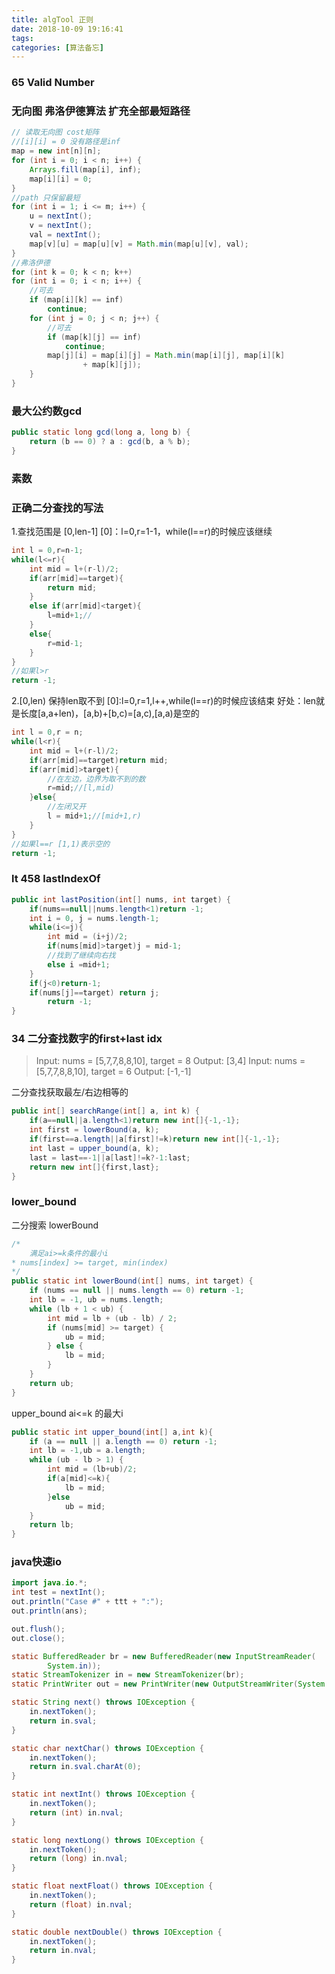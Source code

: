 ```yaml
---
title: algTool 正则
date: 2018-10-09 19:16:41
tags: 
categories: [算法备忘]
---
```

### 65 Valid Number


### 无向图 弗洛伊德算法 扩充全部最短路径
```java
// 读取无向图 cost矩阵
//[i][i] = 0 没有路径是inf
map = new int[n][n];
for (int i = 0; i < n; i++) {
    Arrays.fill(map[i], inf);
    map[i][i] = 0;
}
//path 只保留最短
for (int i = 1; i <= m; i++) {
    u = nextInt();
    v = nextInt();
    val = nextInt();
    map[v][u] = map[u][v] = Math.min(map[u][v], val);
}
//弗洛伊德
for (int k = 0; k < n; k++)
for (int i = 0; i < n; i++) {
    //可去
    if (map[i][k] == inf)
        continue;
    for (int j = 0; j < n; j++) {
        //可去
        if (map[k][j] == inf)
            continue;
        map[j][i] = map[i][j] = Math.min(map[i][j], map[i][k]
                + map[k][j]);
    }
}
```

### 最大公约数gcd
```java
public static long gcd(long a, long b) {
    return (b == 0) ? a : gcd(b, a % b);
}
```

### 素数


### 正确二分查找的写法
1.查找范围是 [0,len-1]
[0]：l=0,r=1-1，while(l==r)的时候应该继续
```java
int l = 0,r=n-1;
while(l<=r){
    int mid = l+(r-l)/2;
    if(arr[mid]==target){
        return mid;
    }
    else if(arr[mid]<target){
        l=mid+1;//
    }
    else{
        r=mid-1;
    }
}
//如果l>r
return -1;
```
2.[0,len) 保持len取不到 
[0]:l=0,r=1,l++,while(l==r)的时候应该结束
好处：len就是长度[a,a+len)，[a,b)+[b,c)=[a,c),[a,a)是空的
```java
int l = 0,r = n;
while(l<r){
    int mid = l+(r-l)/2;
    if(arr[mid]==target)return mid;
    if(arr[mid]>target){
        //在左边，边界为取不到的数
        r=mid;//[l,mid)
    }else{
        //左闭又开
        l = mid+1;//[mid+1,r)
    }
}
//如果l==r [1,1)表示空的
return -1;
```

### lt 458 lastIndexOf
```java
public int lastPosition(int[] nums, int target) {
    if(nums==null||nums.length<1)return -1;
    int i = 0, j = nums.length-1;
    while(i<=j){
        int mid = (i+j)/2;
        if(nums[mid]>target)j = mid-1;
        //找到了继续向右找
        else i =mid+1;
    }
    if(j<0)return-1;
    if(nums[j]==target) return j; 
        return -1;
}
```

### 34 二分查找数字的first+last idx
> Input: nums = [5,7,7,8,8,10], target = 8
> Output: [3,4]
> Input: nums = [5,7,7,8,8,10], target = 6
Output: [-1,-1]

二分查找获取最左/右边相等的

```java
public int[] searchRange(int[] a, int k) {
    if(a==null||a.length<1)return new int[]{-1,-1};
    int first = lowerBound(a, k);
    if(first==a.length||a[first]!=k)return new int[]{-1,-1};
    int last = upper_bound(a, k);
    last = last==-1||a[last]!=k?-1:last;
    return new int[]{first,last};
}
```

### lower_bound
二分搜索
lowerBound 
```java
/*
    满足ai>=k条件的最小i
* nums[index] >= target, min(index)
*/
public static int lowerBound(int[] nums, int target) {
    if (nums == null || nums.length == 0) return -1;
    int lb = -1, ub = nums.length;
    while (lb + 1 < ub) {
        int mid = lb + (ub - lb) / 2;
        if (nums[mid] >= target) {
            ub = mid;
        } else {
            lb = mid;
        }
    }
    return ub;
}
```

upper_bound
ai<=k 的最大i
```java
public static int upper_bound(int[] a,int k){
    if (a == null || a.length == 0) return -1;
    int lb = -1,ub = a.length;
    while (ub - lb > 1) {
        int mid = (lb+ub)/2;
        if(a[mid]<=k){
            lb = mid;
        }else
            ub = mid;
    }
    return lb;
}
```

### java快速io
```java
import java.io.*;
int test = nextInt();
out.println("Case #" + ttt + ":");
out.println(ans);

out.flush();
out.close();

static BufferedReader br = new BufferedReader(new InputStreamReader(
        System.in));
static StreamTokenizer in = new StreamTokenizer(br);
static PrintWriter out = new PrintWriter(new OutputStreamWriter(System.out));

static String next() throws IOException {
    in.nextToken();
    return in.sval;
}

static char nextChar() throws IOException {
    in.nextToken();
    return in.sval.charAt(0);
}

static int nextInt() throws IOException {
    in.nextToken();
    return (int) in.nval;
}

static long nextLong() throws IOException {
    in.nextToken();
    return (long) in.nval;
}

static float nextFloat() throws IOException {
    in.nextToken();
    return (float) in.nval;
}

static double nextDouble() throws IOException {
    in.nextToken();
    return in.nval;
}
```
